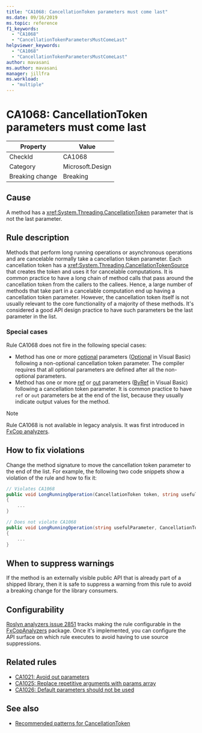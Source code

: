 ```yaml
---
title: "CA1068: CancellationToken parameters must come last"
ms.date: 09/16/2019
ms.topic: reference
f1_keywords:
  - "CA1068"
  - "CancellationTokenParametersMustComeLast"
helpviewer_keywords:
  - "CA1068"
  - "CancellationTokenParametersMustComeLast"
author: mavasani
ms.author: mavasani
manager: jillfra
ms.workload:
  - "multiple"
---
```

# CA1068: CancellationToken parameters must come last

|Property|Value|
|-|-|
|CheckId|CA1068|
|Category|Microsoft.Design|
|Breaking change|Breaking|

## Cause

A method has a <xref:System.Threading.CancellationToken> parameter that is not the last parameter.

## Rule description

Methods that perform long running operations or asynchronous operations and are cancelable normally take a cancellation token parameter. Each cancellation token has a <xref:System.Threading.CancellationTokenSource> that creates the token and uses it for cancelable computations. It is common practice to have a long chain of method calls that pass around the cancellation token from the callers to the callees. Hence, a large number of methods that take part in a cancelable computation end up having a cancellation token parameter. However, the cancellation token itself is not usually relevant to the core functionality of a majority of these methods. It's considered a good API design practice to have such parameters be the last parameter in the list.

### Special cases
Rule CA1068 does not fire in the following special cases:
- Method has one or more [optional](/dotnet/csharp/programming-guide/classes-and-structs/named-and-optional-arguments#optional-arguments) parameters ([Optional](/dotnet/visual-basic/programming-guide/language-features/procedures/optional-parameters) in Visual Basic) following a non-optional cancellation token parameter. The compiler requires that all optional parameters are defined after all the non-optional parameters.
- Method has one or more [ref](/dotnet/csharp/language-reference/keywords/ref) or [out](/dotnet/csharp/language-reference/keywords/out-parameter-modifier) parameters ([ByRef](/dotnet/visual-basic/language-reference/modifiers/byref) in Visual Basic) following a cancellation token parameter. It is common practice to have `ref` or `out` parameters be at the end of the list, because they usually indicate output values for the method.

> [!NOTE]
> Rule CA1068 is not available in legacy analysis. It was first introduced in [FxCop analyzers](https://www.nuget.org/packages/Microsoft.CodeAnalysis.FxCopAnalyzers).

## How to fix violations

Change the method signature to move the cancellation token parameter to the end of the list. For example, the following two code snippets show a violation of the rule and how to fix it:

```csharp
// Violates CA1068
public void LongRunningOperation(CancellationToken token, string usefulParameter)
{
    ...
}
```

```csharp
// Does not violate CA1068
public void LongRunningOperation(string usefulParameter, CancellationToken token)
{
    ...
}
```

## When to suppress warnings

If the method is an externally visible public API that is already part of a shipped library, then it is safe to suppress a warning from this rule to avoid a breaking change for the library consumers.

## Configurability

[Roslyn analyzers issue 2851](https://github.com/dotnet/roslyn-analyzers/issues/2851) tracks making the rule configurable in the [FxCopAnalyzers](https://www.nuget.org/packages/Microsoft.CodeAnalysis.FxCopAnalyzers) package. Once it's implemented, you can configure the API surface on which rule executes to avoid having to use source suppressions.

## Related rules

- [CA1021: Avoid out parameters](../code-quality/ca1021.md)
- [CA1025: Replace repetitive arguments with params array](../code-quality/ca1025.md)
- [CA1026: Default parameters should not be used](../code-quality/ca1026.md)

## See also

- [Recommended patterns for CancellationToken](https://devblogs.microsoft.com/premier-developer/recommended-patterns-for-cancellationtoken/)
